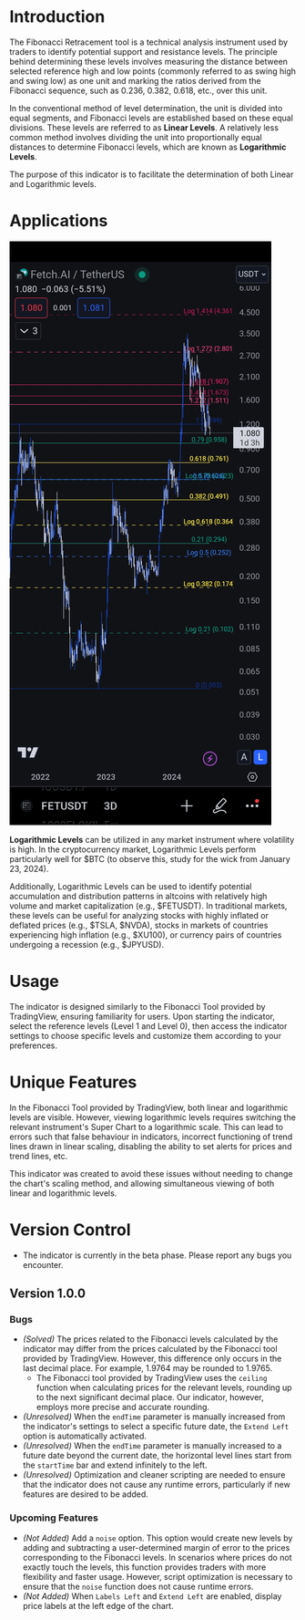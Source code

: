 # Introduction

The Fibonacci Retracement tool is a technical analysis instrument used by traders to identify potential support and resistance levels. The principle behind determining these levels involves measuring the distance between selected reference high and low points (commonly referred to as swing high and swing low) as one unit and marking the ratios derived from the Fibonacci sequence, such as 0.236, 0.382, 0.618, etc., over this unit.

In the conventional method of level determination, the unit is divided into equal segments, and Fibonacci levels are established based on these equal divisions. These levels are referred to as **Linear Levels**. A relatively less common method involves dividing the unit into proportionally equal distances to determine Fibonacci levels, which are known as **Logarithmic Levels**.

The purpose of this indicator is to facilitate the determination of both Linear and Logarithmic levels.

# Applications

![Fibonacci Levels](linlogfiblevels.jpg)

**Logarithmic Levels** can be utilized in any market instrument where volatility is high. In the cryptocurrency market, Logarithmic Levels perform particularly well for $BTC (to observe this, study for the wick from January 23, 2024).

Additionally, Logarithmic Levels can be used to identify potential accumulation and distribution patterns in altcoins with relatively high volume and market capitalization (e.g., $FETUSDT). In traditional markets, these levels can be useful for analyzing stocks with highly inflated or deflated prices (e.g., $TSLA, $NVDA), stocks in markets of countries experiencing high inflation (e.g., $XU100), or currency pairs of countries undergoing a recession (e.g., $JPYUSD).

# Usage

The indicator is designed similarly to the Fibonacci Tool provided by TradingView, ensuring familiarity for users. Upon starting the indicator, select the reference levels (Level 1 and Level 0), then access the indicator settings to choose specific levels and customize them according to your preferences.

# Unique Features

In the Fibonacci Tool provided by TradingView, both linear and logarithmic levels are visible. However, viewing logarithmic levels requires switching the relevant instrument's Super Chart to a logarithmic scale. This can lead to errors such that false behaviour in indicators, incorrect functioning of trend lines drawn in linear scaling, disabling the ability to set alerts for prices and trend lines, etc.

This indicator was created to avoid these issues without needing to change the chart's scaling method, and allowing simultaneous viewing of both linear and logarithmic levels.

# Version Control

- The indicator is currently in the beta phase. Please report any bugs you encounter.

## Version 1.0.0

### Bugs

- _(Solved)_ The prices related to the Fibonacci levels calculated by the indicator may differ from the prices calculated by the Fibonacci tool provided by TradingView. However, this difference only occurs in the last decimal place. For example, 1.9764 may be rounded to 1.9765.
    - The Fibonacci tool provided by TradingView uses the `ceiling` function when calculating prices for the relevant levels, rounding up to the next significant decimal place. Our indicator, however, employs more precise and accurate rounding.
- _(Unresolved)_ When the `endTime` parameter is manually increased from the indicator's settings to select a specific future date, the `Extend Left` option is automatically activated.
- _(Unresolved)_ When the `endTime` parameter is manually increased to a future date beyond the current date, the horizontal level lines start from the `startTime` bar and extend infinitely to the left.
- _(Unresolved)_ Optimization and cleaner scripting are needed to ensure that the indicator does not cause any runtime errors, particularly if new features are desired to be added.

### Upcoming Features

- _(Not Added)_ Add a `noise` option. This option would create new levels by adding and subtracting a user-determined margin of error to the prices corresponding to the Fibonacci levels. In scenarios where prices do not exactly touch the levels, this function provides traders with more flexibility and faster usage. However, script optimization is necessary to ensure that the `noise` function does not cause runtime errors.
- _(Not Added)_ When `Labels Left` and `Extend Left` are enabled, display price labels at the left edge of the chart.
